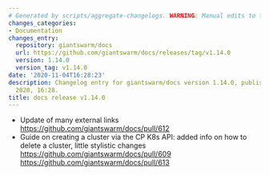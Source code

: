 ```yaml
---
# Generated by scripts/aggregate-changelogs. WARNING: Manual edits to this files will be overwritten.
changes_categories:
- Documentation
changes_entry:
  repository: giantswarm/docs
  url: https://github.com/giantswarm/docs/releases/tag/v1.14.0
  version: 1.14.0
  version_tag: v1.14.0
date: '2020-11-04T16:28:23'
description: Changelog entry for giantswarm/docs version 1.14.0, published on 04 November
  2020, 16:28.
title: docs release v1.14.0
---
```


- Update of many external links https://github.com/giantswarm/docs/pull/612
- Guide on creating a cluster via the CP K8s API: added info on how to delete a cluster, little stylistic changes https://github.com/giantswarm/docs/pull/609 https://github.com/giantswarm/docs/pull/613
